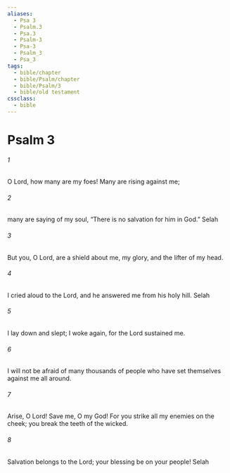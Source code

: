 ```yaml
---
aliases:
  - Psa 3
  - Psalm.3
  - Psa.3
  - Psalm-3
  - Psa-3
  - Psalm_3
  - Psa_3
tags:
  - bible/chapter
  - bible/Psalm/chapter
  - bible/Psalm/3
  - bible/old testament
cssclass:
  - bible
---
```


# Psalm 3

###### 1
O Lord, how many are my foes! Many are rising against me;
###### 2
many are saying of my soul,   “There is no salvation for him in God.” Selah
###### 3
But you, O Lord, are a shield about me, my glory, and the lifter of my head.
###### 4
I cried aloud to the Lord, and he answered me from his holy hill. Selah
###### 5
I lay down and slept; I woke again, for the Lord sustained me.
###### 6
I will not be afraid of many thousands of people who have set themselves against me all around.
###### 7
Arise, O Lord! Save me, O my God! For you strike all my enemies on the cheek; you break the teeth of the wicked.
###### 8
Salvation belongs to the Lord; your blessing be on your people! Selah


